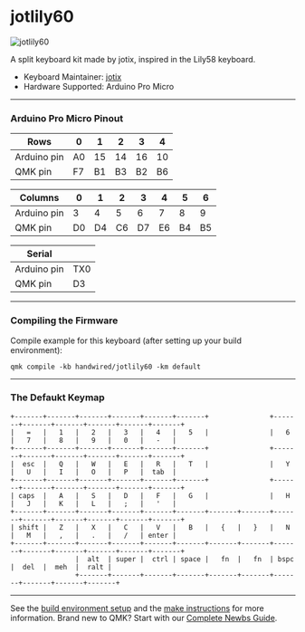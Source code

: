 # jotlily60

![jotlily60](https://i.imgur.com/I68WGmJh.jpg)

A split keyboard kit made by jotix, inspired in the Lily58 keyboard.

* Keyboard Maintainer: [jotix](https://github.com/jotix)
* Hardware Supported: Arduino Pro Micro

---

### Arduino Pro Micro Pinout

| Rows        | 0  | 1  | 2  | 3  | 4  |
|-------------|----|----|----|----|----|
| Arduino pin | A0 | 15 | 14 | 16 | 10 |
| QMK pin     | F7 | B1 | B3 | B2 | B6 |

| Columns     | 0  | 1  | 2  | 3  | 4  | 5  | 6  |
|-------------|----|----|----|----|----|----|----|
| Arduino pin |  3 |  4 |  5 |  6 |  7 |  8 |  9 |
| QMK pin     | D0 | D4 | C6 | D7 | E6 | B4 | B5 |

| Serial      |     |
|-------------|-----|
| Arduino pin | TX0 |
| QMK pin     |  D3 |

---

### Compiling the Firmware

Compile example for this keyboard (after setting up your build environment):
    
    qmk compile -kb handwired/jotlily60 -km default 
   
---

### The Defaukt Keymap

    +-------+-------+-------+-------+-------+-------+               +-------+-------+-------+-------+-------+-------+
    |   =   |   1   |   2   |   3   |   4   |   5   |               |   6   |   7   |   8   |   9   |   0   |   -   |
    +-------+-------+-------+-------+-------+-------+               +-------+-------+-------+-------+-------+-------+
    |  esc  |   Q   |   W   |   E   |   R   |   T   |               |   Y   |   U   |   I   |   O   |   P   |  tab  |
    +-------+-------+-------+-------+-------+-------+               +-------+-------+-------+-------+-------+-------+
    | caps  |   A   |   S   |   D   |   F   |   G   |               |   H   |   J   |   K   |   L   |   ;   |   '   |
    +-------+-------+-------+-------+-------+-------+-------+-------+-------+-------+-------+-------+-------+-------+
    | shift |   Z   |   X   |   C   |   V   |   B   |   {   |   }   |   N   |   M   |   ,   |   .   |   /   | enter |
    +-------+-------+-------+-------+-------+-------+-------+-------+-------+-------+-------+-------+-------+-------+
                    |  alt  | super |  ctrl | space |   fn  |   fn  | bspc  |  del  |  meh  |  ralt |
                    +-------+-------+-------+-------+-------+-------+-------+-------+-------+-------+

---

See the [build environment setup](https://docs.qmk.fm/#/getting_started_build_tools) and the [make instructions](https://docs.qmk.fm/#/getting_started_make_guide) for more information. Brand new to QMK? Start with our [Complete Newbs Guide](https://docs.qmk.fm/#/newbs).
